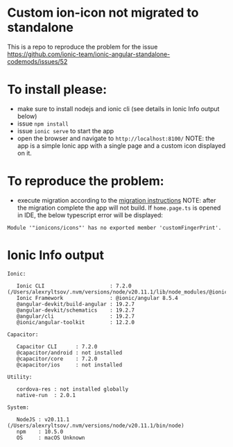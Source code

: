 # Custom ion-icon not migrated to standalone
This is a repo to reproduce the problem for the issue https://github.com/ionic-team/ionic-angular-standalone-codemods/issues/52

# To install please:

- make sure to install nodejs and ionic cli (see details in Ionic Info output below)
- issue `npm install`
- issue `ionic serve` to start the app
- open the browser and navigate to `http://localhost:8100/`
NOTE: the app is a simple Ionic app with a single page and a custom icon displayed on it.

# To reproduce the problem:

- execute migration according to the [migration instructions](https://github.com/ionic-team/ionic-angular-standalone-codemods?tab=readme-ov-file#usage)
NOTE: after the migration complete the app will not build. If `home.page.ts` is opened in IDE, the below typescript error will be displayed:
```
Module '"ionicons/icons"' has no exported member 'customFingerPrint'.
```

# Ionic Info output

```
Ionic:

   Ionic CLI                     : 7.2.0 (/Users/alexryltsov/.nvm/versions/node/v20.11.1/lib/node_modules/@ionic/cli)
   Ionic Framework               : @ionic/angular 8.5.4
   @angular-devkit/build-angular : 19.2.7
   @angular-devkit/schematics    : 19.2.7
   @angular/cli                  : 19.2.7
   @ionic/angular-toolkit        : 12.2.0

Capacitor:

   Capacitor CLI      : 7.2.0
   @capacitor/android : not installed
   @capacitor/core    : 7.2.0
   @capacitor/ios     : not installed

Utility:

   cordova-res : not installed globally
   native-run  : 2.0.1

System:

   NodeJS : v20.11.1 (/Users/alexryltsov/.nvm/versions/node/v20.11.1/bin/node)
   npm    : 10.5.0
   OS     : macOS Unknown
```
